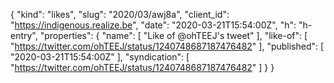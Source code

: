 {
  "kind": "likes",
  "slug": "2020/03/awj8a",
  "client_id": "https://indigenous.realize.be",
  "date": "2020-03-21T15:54:00Z",
  "h": "h-entry",
  "properties": {
    "name": [
      "Like of @ohTEEJ's tweet"
    ],
    "like-of": [
      "https://twitter.com/ohTEEJ/status/1240748687187476482"
    ],
    "published": [
      "2020-03-21T15:54:00Z"
    ],
    "syndication": [
      "https://twitter.com/ohTEEJ/status/1240748687187476482"
    ]
  }
}

